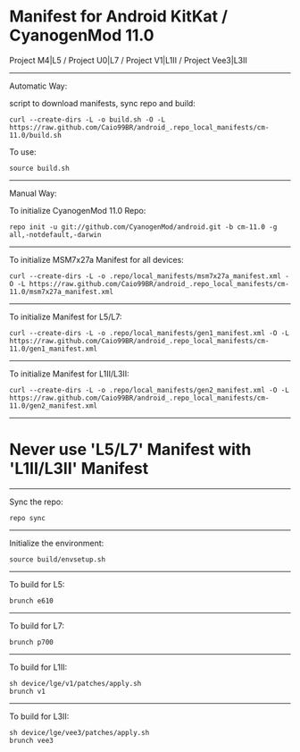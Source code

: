 Manifest for Android KitKat / CyanogenMod 11.0
====================================
Project M4|L5 / Project U0|L7 / Project V1|L1II / Project Vee3|L3II

---

Automatic Way:

script to download manifests, sync repo and build:

    curl --create-dirs -L -o build.sh -O -L https://raw.github.com/Caio99BR/android_.repo_local_manifests/cm-11.0/build.sh

To use:

    source build.sh

---

Manual Way:

To initialize CyanogenMod 11.0 Repo:

    repo init -u git://github.com/CyanogenMod/android.git -b cm-11.0 -g all,-notdefault,-darwin

---

To initialize MSM7x27a Manifest for all devices:

    curl --create-dirs -L -o .repo/local_manifests/msm7x27a_manifest.xml -O -L https://raw.github.com/Caio99BR/android_.repo_local_manifests/cm-11.0/msm7x27a_manifest.xml

---

To initialize Manifest for L5/L7:

    curl --create-dirs -L -o .repo/local_manifests/gen1_manifest.xml -O -L https://raw.github.com/Caio99BR/android_.repo_local_manifests/cm-11.0/gen1_manifest.xml

---

To initialize Manifest for L1II/L3II:

    curl --create-dirs -L -o .repo/local_manifests/gen2_manifest.xml -O -L https://raw.github.com/Caio99BR/android_.repo_local_manifests/cm-11.0/gen2_manifest.xml

---

# Never use 'L5/L7' Manifest with 'L1II/L3II' Manifest

---

Sync the repo:

    repo sync

---

Initialize the environment:

    source build/envsetup.sh

---

To build for L5:

    brunch e610

---

To build for L7:

    brunch p700

---

To build for L1II:

    sh device/lge/v1/patches/apply.sh
    brunch v1

---

To build for L3II:

    sh device/lge/vee3/patches/apply.sh
    brunch vee3
